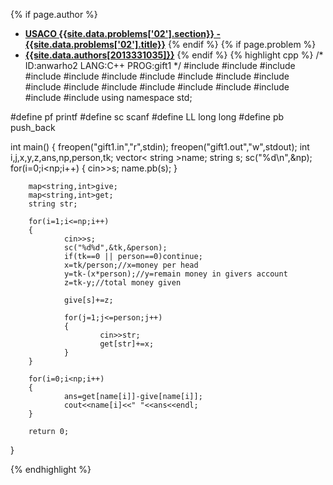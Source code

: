 <a name="2013331035.02"></a>

{% if page.author %}
- **[USACO {{site.data.problems['02'].section}} - {{site.data.problems['02'].title}}]({{site.baseurl}}/problem/02)**
{% endif %}
{% if page.problem %}
- **[{{site.data.authors[2013331035]}}]({{site.baseurl}}/author/2013331035)**
{% endif %}
{% highlight cpp %}
/*
ID:anwarho2
LANG:C++
PROG:gift1
*/
#include <cstdio>
#include <string>
#include <map>
#include <vector>
#include <sstream>
#include <iterator>
#include <set>
#include <stack>
#include <queue>
#include <cstring>
#include <cmath>
#include <algorithm>
#include <string>
#include <cstdlib>
#include <cctype>
#include <fstream>
#include <numeric>
#include <list>
#include <iostream>
using namespace std;

#define pf printf
#define sc scanf
#define LL long long
#define pb push_back

int main()
{
        freopen("gift1.in","r",stdin);
        freopen("gift1.out","w",stdout);
        int i,j,x,y,z,ans,np,person,tk;
        vector< string >name;
        string s;
        sc("%d\n",&np);
        for(i=0;i<np;i++)
        {
                cin>>s;
                name.pb(s);
        }

        map<string,int>give;
        map<string,int>get;
        string str;

        for(i=1;i<=np;i++)
        {
                cin>>s;
                sc("%d%d",&tk,&person);
                if(tk==0 || person==0)continue;
                x=tk/person;//x=money per head
                y=tk-(x*person);//y=remain money in givers account
                z=tk-y;//total money given

                give[s]+=z;

                for(j=1;j<=person;j++)
                {
                        cin>>str;
                        get[str]+=x;
                }
        }

        for(i=0;i<np;i++)
        {
                ans=get[name[i]]-give[name[i]];
                cout<<name[i]<<" "<<ans<<endl;
        }

        return 0;
}


{% endhighlight %}